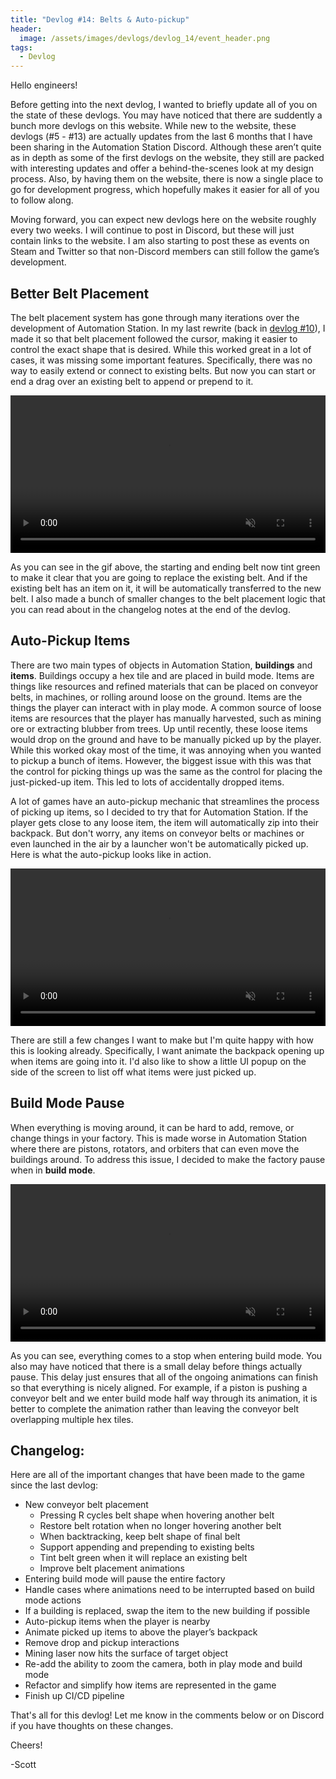 ```yaml
---
title: "Devlog #14: Belts & Auto-pickup"
header: 
  image: /assets/images/devlogs/devlog_14/event_header.png
tags:
  - Devlog
---
```


Hello engineers!

Before getting into the next devlog, I wanted to briefly update all of you on the state of these devlogs. You may have noticed that there are suddently a bunch more devlogs on this website. While new to the website, these devlogs (#5 - #13) are actually updates from the last 6 months that I have been sharing in the Automation Station Discord. Although these aren’t quite as in depth as some of the first devlogs on the website, they still are packed with interesting updates and offer a behind-the-scenes look at my design process. Also, by having them on the website, there is now a single place to go for development progress, which hopefully makes it easier for all of you to follow along.

Moving forward, you can expect new devlogs here on the website roughly every two weeks. I will continue to post in Discord, but these will just contain links to the website. I am also starting to post these as events on Steam and Twitter so that non-Discord members can still follow the game’s development.

## Better Belt Placement

The belt placement system has gone through many iterations over the development of Automation Station. In my last rewrite (back in [devlog #10](/blog/devlog-10)), I made it so that belt placement followed the cursor, making it easier to control the exact shape that is desired. While this worked great in a lot of cases, it was missing some important features. Specifically, there was no way to easily extend or connect to existing belts. But now you can start or end a drag over an existing belt to append or prepend to it.

<video width="100%" autoplay="autoplay" loop="true" muted>
  <source src="https://i.imgur.com/YkFPnjA.mp4" type="video/mp4" />
</video>

As you can see in the gif above, the starting and ending belt now tint green to make it clear that you are going to replace the existing belt. And if the existing belt has an item on it, it will be automatically transferred to the new belt. I also made a bunch of smaller changes to the belt placement logic that you can read about in the changelog notes at the end of the devlog.


## Auto-Pickup Items

There are two main types of objects in Automation Station, **buildings** and **items**. Buildings occupy a hex tile and are placed in build mode. Items are things like resources and refined materials that can be placed on conveyor belts, in machines, or rolling around loose on the ground. Items are the things the player can interact with in play mode. A common source of loose items are resources that the player has manually harvested, such as mining ore or extracting blubber from trees. Up until recently, these loose items would drop on the ground and have to be manually picked up by the player. While this worked okay most of the time, it was annoying when you wanted to pickup a bunch of items. However, the biggest issue with this was that the control for picking things up was the same as the control for placing the just-picked-up item. This led to lots of accidentally dropped items. 

A lot of games have an auto-pickup mechanic that streamlines the process of picking up items, so I decided to try that for Automation Station. If the player gets close to any loose item, the item will automatically zip into their backpack. But don't worry, any items on conveyor belts or machines or even launched in the air by a launcher won't be automatically picked up. Here is what the auto-pickup looks like in action.

<video width="100%" autoplay="autoplay" loop="true" muted>
  <source src="https://i.imgur.com/T1WY7Br.mp4" type="video/mp4" />
</video>

There are still a few changes I want to make but I'm quite happy with how this is looking already. Specifically, I want animate the backpack opening up when items are going into it. I'd also like to show a little UI popup on the side of the screen to list off what items were just picked up. 

## Build Mode Pause

When everything is moving around, it can be hard to add, remove, or change things in your factory. This is made worse in Automation Station where there are pistons, rotators, and orbiters that can even move the buildings around. To address this issue, I decided to make the factory pause when in **build mode**.

<video width="100%" autoplay="autoplay" loop="true" muted>
  <source src="https://i.imgur.com/mIZehzt.mp4" type="video/mp4" />
</video>

As you can see, everything comes to a stop when entering build mode. You also may have noticed that there is a small delay before things actually pause. This delay just ensures that all of the ongoing animations can finish so that everything is nicely aligned. For example, if a piston is pushing a conveyor belt and we enter build mode half way through its animation, it is better to complete the animation rather than leaving the conveyor belt overlapping multiple hex tiles.

## Changelog:

Here are all of the important changes that have been made to the game since the last devlog:
- New conveyor belt placement
    - Pressing R cycles belt shape when hovering another belt
    - Restore belt rotation when no longer hovering another belt
    - When backtracking, keep belt shape of final belt
    - Support appending and prepending to existing belts
    - Tint belt green when it will replace an existing belt
    - Improve belt placement animations
- Entering build mode will pause the entire factory
- Handle cases where animations need to be interrupted based on build mode actions
- If a building is replaced, swap the item to the new building if possible
- Auto-pickup items when the player is nearby
- Animate picked up items to above the player’s backpack
- Remove drop and pickup interactions
- Mining laser now hits the surface of target object
- Re-add the ability to zoom the camera, both in play mode and build mode
- Refactor and simplify how items are represented in the game
- Finish up CI/CD pipeline

That's all for this devlog! Let me know in the comments below or on Discord if you have thoughts on these changes. 

Cheers!

-Scott